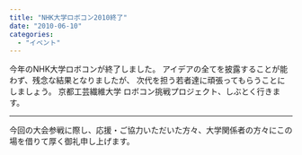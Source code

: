 ```yaml
---
title: "NHK大学ロボコン2010終了"
date: "2010-06-10"
categories: 
  - "イベント"
---
```


今年のNHK大学ロボコンが終了しました。 アイデアの全てを披露することが能わず、残念な結果となりましたが、 次代を担う若者達に頑張ってもらうことにしましょう。 京都工芸繊維大学 ロボコン挑戦プロジェクト、しぶとく行きます。

* * *

今回の大会参戦に際し、応援・ご協力いただいた方々、大学関係者の方々にこの場を借りて厚く御礼申し上げます。
